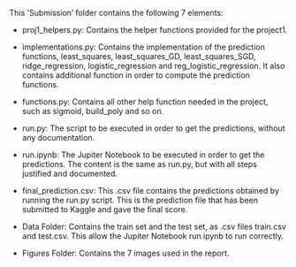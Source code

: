 This 'Submission’ folder contains the following 7 elements:

- proj1_helpers.py:
Contains the helper functions provided for the project1.

- implementations.py:
Contains the implementation of the prediction functions, least_squares, least_squares_GD, least_squares_SGD, ridge_regression, logistic_regression and reg_logistic_regression. It also contains additional function in order to compute the prediction functions. 

- functions.py:
Contains all other help function needed in the project, such as sigmoid, build_poly and so on.

- run.py:
The script to be executed in order to get the predictions, without any documentation.

- run.ipynb:
The Jupiter Notebook to be executed in order to get the predictions. The content is the same as run.py, but with all steps justified and documented.

- final_prediction.csv:
This .csv file contains the predictions obtained by running the run.py script. This is the prediction file that has been submitted to Kaggle and gave the final score.

- Data Folder:
Contains the train set and the test set, as .csv files train.csv and test.csv. This allow the Jupiter Notebook run.ipynb to run correctly.

- Figures Folder:
Contains the 7 images used in the report.
